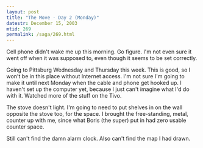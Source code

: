 ```yaml
---
layout: post
title: "The Move - Day 2 (Monday)"
datestr: December 15, 2003
mtid: 269
permalink: /saga/269.html
---
```


Cell phone didn't wake me up this morning.  Go figure.  I'm not even sure it went off when it was supposed to, even though it seems to be set correctly.

Going to Pittsburg Wednesday and Thursday this week.  This is good, so I won't be in this place without Internet access.  I'm not sure I'm going to make it until next Monday when the cable and phone get hooked up.  I haven't set up the computer yet, because I just can't imagine what I'd do with it.  Watched more of the stuff on the Tivo.

The stove doesn't light.  I'm going to need to put shelves in on the wall opposite the stove too, for the space.  I brought the free-standing, metal, counter up with me, since what Boris (the super) put in had zero usable counter space.

Still can't find the damn alarm clock.  Also can't find the map I had drawn.

